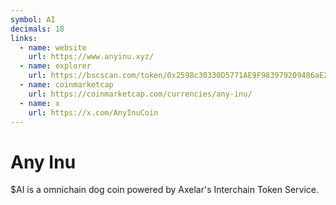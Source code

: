 ```yaml
---
symbol: AI
decimals: 18
links:
  - name: website
    url: https://www.anyinu.xyz/
  - name: explorer
    url: https://bscscan.com/token/0x2598c30330D5771AE9F983979209486aE26dE875
  - name: coinmarketcap
    url: https://coinmarketcap.com/currencies/any-inu/
  - name: x
    url: https://x.com/AnyInuCoin
---
```


# Any Inu

$AI is a omnichain dog coin powered by Axelar's Interchain Token Service.
